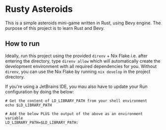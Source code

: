 # Rusty Asteroids

This is a simple asteroids mini-game written in Rust, using Bevy engine. The purpose of this project is to learn Rust
and Bevy.

## How to run

Ideally, run this project using the provided `direnv` + Nix Flake i.e. after entering the directory, type `direnv allow`
which will automatically create the development environment with all required dependencies for you. Without `direnv`,
you can use the Nix Flake by running `nix develop` in the project directory.

If you're using a JetBrains IDE, you mau also have to update your Run configuration by doing the below:

```shell
# Get the content of LD_LIBRARY_PATH from your shell environment
echo $LD_LIBRARY_PATH

# Add the below PLUS the output of the above as an environment variable
LD_LIBRARY_PATH=$LD_LIBRARY_PATH:
```